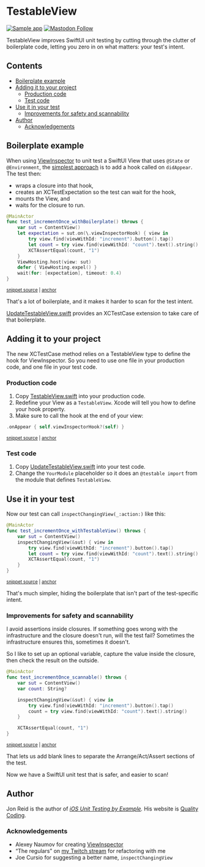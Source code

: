 # TestableView

[![Sample app](https://github.com/jonreid/TestableView/actions/workflows/sampleApp.yml/badge.svg)](https://github.com/jonreid/TestableView/actions/workflows/sampleApp.yml)
[![Mastodon Follow](https://img.shields.io/mastodon/follow/109765011064804734?domain=https%3A%2F%2Fiosdev.space
)](https://iosdev.space/@qcoding)

TestableView improves SwiftUI unit testing by cutting through the clutter of boilerplate code, letting you zero in on what matters: your test's intent.

<!-- toc -->
## Contents

  * [Boilerplate example](#boilerplate-example)
  * [Adding it to your project](#adding-it-to-your-project)
    * [Production code](#production-code)
    * [Test code](#test-code)
  * [Use it in your test](#use-it-in-your-test)
    * [Improvements for safety and scannability](#improvements-for-safety-and-scannability)
  * [Author](#author)
    * [Acknowledgements](#acknowledgements)<!-- endToc -->

## Boilerplate example

When using [ViewInspector](https://github.com/nalexn/ViewInspector/) to unit test a SwiftUI View that uses `@State` or `@Environment`, the [simplest approach](https://github.com/nalexn/ViewInspector/blob/0.10.0/guide.md#views-using-state-environment-or-environmentobject) is to add a hook called on `didAppear`. The test then:

- wraps a closure into that hook,
- creates an XCTestExpectation so the test can wait for the hook,
- mounts the View, and
- waits for the closure to run.

<!-- snippet: with_boilerplate -->
<a id='snippet-with_boilerplate'></a>
```swift
@MainActor
func test_incrementOnce_withBoilerplate() throws {
    var sut = ContentView()
    let expectation = sut.on(\.viewInspectorHook) { view in
        try view.find(viewWithId: "increment").button().tap()
        let count = try view.find(viewWithId: "count").text().string()
        XCTAssertEqual(count, "1")
    }
    ViewHosting.host(view: sut)
    defer { ViewHosting.expel() }
    wait(for: [expectation], timeout: 0.4)
}
```
<sup><a href='/SampleApp/CounterTests/ContentViewTests.swift#L15-L28' title='Snippet source file'>snippet source</a> | <a href='#snippet-with_boilerplate' title='Start of snippet'>anchor</a></sup>
<!-- endSnippet -->

That's a lot of boilerplate, and it makes it harder to scan for the test intent.

[UpdateTestableView.swift](https://github.com/jonreid/TestableView/blob/main/UpdateTestableView.swift) provides an XCTestCase extension to take care of that boilerplate.

## Adding it to your project

The new XCTestCase method relies on a TestableView type to define the hook for ViewInspector. So you need to use one file in your production code, and one file in your test code.

### Production code

1. Copy [TestableView.swift](https://github.com/jonreid/TestableView/blob/main/TestableView.swift) into your production code.
2. Redefine your View as a `TestableView`. Xcode will tell you how to define your hook property.
3. Make sure to call the hook at the end of your view:

<!-- snippet: trigger -->
<a id='snippet-trigger'></a>
```swift
.onAppear { self.viewInspectorHook?(self) }
```
<sup><a href='/SampleApp/Counter/ContentView.swift#L16-L18' title='Snippet source file'>snippet source</a> | <a href='#snippet-trigger' title='Start of snippet'>anchor</a></sup>
<!-- endSnippet -->

### Test code

1. Copy [UpdateTestableView.swift](https://github.com/jonreid/TestableView/blob/main/UpdateTestableView.swift) into your test code.
2. Change the `YourModule` placeholder so it does an `@testable import` from the module that defines `TestableView`.

## Use it in your test

Now our test can call `inspectChangingView(_:action:)` like this:

<!-- snippet: with_testable_view -->
<a id='snippet-with_testable_view'></a>
```swift
@MainActor
func test_incrementOnce_withTestableView() throws {
    var sut = ContentView()
    inspectChangingView(&sut) { view in
        try view.find(viewWithId: "increment").button().tap()
        let count = try view.find(viewWithId: "count").text().string()
        XCTAssertEqual(count, "1")
    }
}
```
<sup><a href='/SampleApp/CounterTests/ContentViewTests.swift#L30-L40' title='Snippet source file'>snippet source</a> | <a href='#snippet-with_testable_view' title='Start of snippet'>anchor</a></sup>
<!-- endSnippet -->

That's much simpler, hiding the boilerplate that isn't part of the test-specific intent.

### Improvements for safety and scannability

I avoid assertions inside closures. If something goes wrong with the infrastructure and the closure doesn't run, will the test fail? Sometimes the infrastructure ensures this, sometimes it doesn't.

So I like to set up an optional variable, capture the value inside the closure, then check the result on the outside.

<!-- snippet: scannable -->
<a id='snippet-scannable'></a>
```swift
@MainActor
func test_incrementOnce_scannable() throws {
    var sut = ContentView()
    var count: String?

    inspectChangingView(&sut) { view in
        try view.find(viewWithId: "increment").button().tap()
        count = try view.find(viewWithId: "count").text().string()
    }

    XCTAssertEqual(count, "1")
}
```
<sup><a href='/SampleApp/CounterTests/ContentViewTests.swift#L42-L55' title='Snippet source file'>snippet source</a> | <a href='#snippet-scannable' title='Start of snippet'>anchor</a></sup>
<!-- endSnippet -->

That lets us add blank lines to separate the Arrange/Act/Assert sections of the test.

Now we have a SwiftUI unit test that is safer, and easier to scan!

## Author

Jon Reid is the author of _[iOS Unit Testing by Example](https://iosunittestingbyexample.com)._ His website is [Quality Coding](https://qualitycoding.org).

### Acknowledgements

- Alexey Naumov for creating [ViewInspector](https://github.com/nalexn/ViewInspector)
- “The regulars” on [my Twitch stream](https://www.twitch.tv/qcoding) for refactoring with me
- Joe Cursio for suggesting a better name, `inspectChangingView`
